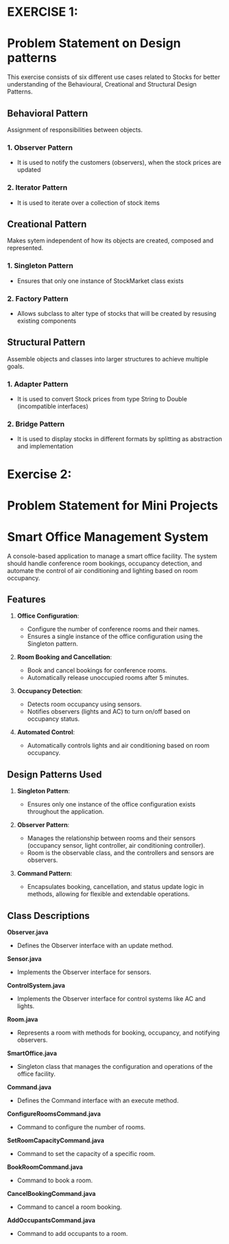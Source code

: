 # EXERCISE 1: 

# Problem Statement on Design patterns

This exercise consists of six different use cases related to Stocks for better understanding of the Behavioural, Creational and Structural Design Patterns.

## Behavioral Pattern
Assignment of responsibilities between objects.

### 1. Observer Pattern
- It is used to notify the customers (observers), when the stock prices are updated
    
### 2. Iterator Pattern
- It is used to iterate over a collection of stock items

## Creational Pattern
Makes sytem independent of how its objects are created, composed and represented.

### 1. Singleton Pattern
- Ensures that only one instance of StockMarket class exists

### 2. Factory Pattern
- Allows subclass to alter type of stocks that will be created by resusing existing components

## Structural Pattern
Assemble objects and classes into larger structures to achieve multiple goals.

### 1. Adapter Pattern 
- It is used to convert Stock prices from type String to Double (incompatible interfaces)

### 2. Bridge Pattern
- It is used to display stocks in different formats by splitting as abstraction and implementation

# Exercise 2:

# Problem Statement for Mini Projects

# Smart Office Management System

A console-based application to manage a smart office facility. The system should handle conference room bookings, occupancy 
detection, and automate the control of air conditioning and lighting based on room occupancy. 

## Features

1. **Office Configuration**:
   - Configure the number of conference rooms and their names.
   - Ensures a single instance of the office configuration using the Singleton pattern.

2. **Room Booking and Cancellation**:
   - Book and cancel bookings for conference rooms.
   - Automatically release unoccupied rooms after 5 minutes.

3. **Occupancy Detection**:
   - Detects room occupancy using sensors.
   - Notifies observers (lights and AC) to turn on/off based on occupancy status.

4. **Automated Control**:
   - Automatically controls lights and air conditioning based on room occupancy.

## Design Patterns Used

1. **Singleton Pattern**:
   - Ensures only one instance of the office configuration exists throughout the application.

2. **Observer Pattern**:
   - Manages the relationship between rooms and their sensors (occupancy sensor, light controller, air conditioning controller).
   - Room is the observable class, and the controllers and sensors are observers.

3. **Command Pattern**:
   - Encapsulates booking, cancellation, and status update logic in methods, allowing for flexible and extendable operations.

## Class Descriptions

**Observer.java**
- Defines the Observer interface with an update method.

**Sensor.java**
- Implements the Observer interface for sensors.

**ControlSystem.java**
- Implements the Observer interface for control systems like AC and lights.

**Room.java**
- Represents a room with methods for booking, occupancy, and notifying observers.

**SmartOffice.java**
- Singleton class that manages the configuration and operations of the office facility.

**Command.java**
- Defines the Command interface with an execute method.

**ConfigureRoomsCommand.java**
- Command to configure the number of rooms.

**SetRoomCapacityCommand.java**
- Command to set the capacity of a specific room.

**BookRoomCommand.java**
- Command to book a room.

**CancelBookingCommand.java**
- Command to cancel a room booking.

**AddOccupantsCommand.java**
- Command to add occupants to a room.


